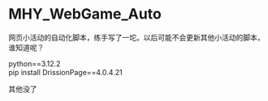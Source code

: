 # MHY_WebGame_Auto
网页小活动的自动化脚本，练手写了一坨。以后可能不会更新其他小活动的脚本，谁知道呢？

python==3.12.2  
pip install DrissionPage==4.0.4.21

其他没了
